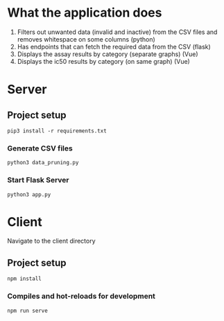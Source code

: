 # What the application does

1. Filters out unwanted data (invalid and inactive) from the CSV files and removes whitespace on some columns (python)
2. Has endpoints that can fetch the required data from the CSV (flask)
2. Displays the assay results by category (separate graphs) (Vue)
3. Displays the ic50 results by category (on same graph) (Vue)

# Server

## Project setup
```
pip3 install -r requirements.txt
```

### Generate CSV files
```
python3 data_pruning.py
```

### Start Flask Server

```
python3 app.py
```

# Client

Navigate to the client directory
## Project setup

```
npm install
```

### Compiles and hot-reloads for development
```
npm run serve
```
